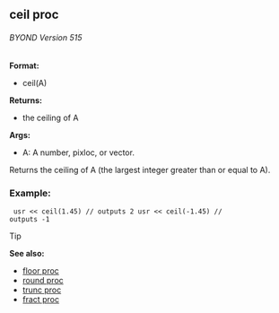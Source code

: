 ## ceil proc 
###### BYOND Version 515

**Format:**
+   ceil(A)
<!-- -->
**Returns:**
+   the ceiling of A
<!-- -->
**Args:**
+   A: A number, pixloc, or vector.


Returns the ceiling of A (the largest integer greater than or
equal to A).
### Example:

``` dm
 usr << ceil(1.45) // outputs 2 usr << ceil(-1.45) //
outputs -1 
```


> [!TIP] 
> **See also:**
> +   [floor proc](/ref/proc/floor.md) 
> +   [round proc](/ref/proc/round.md) 
> +   [trunc proc](/ref/proc/trunc.md) 
> +   [fract proc](/ref/proc/fract.md) <!-- -->